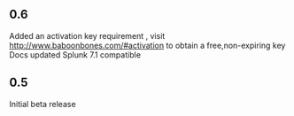 0.6
-----
Added an activation key requirement , visit http://www.baboonbones.com/#activation to obtain a free,non-expiring key
Docs updated
Splunk 7.1 compatible


0.5
-----
Initial beta release

